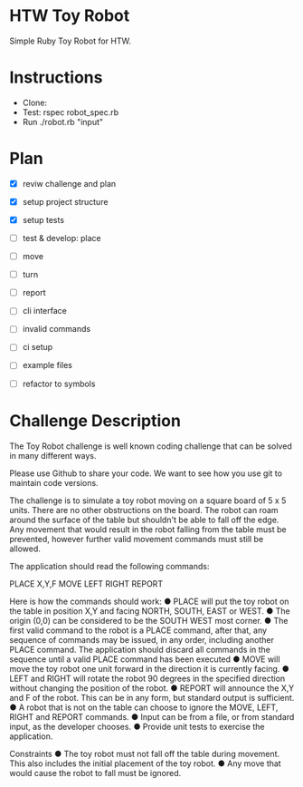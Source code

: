 # HTW Toy Robot

Simple Ruby Toy Robot for HTW.



# Instructions
- Clone:
- Test: rspec robot_spec.rb
- Run ./robot.rb "input"


# Plan
- [x] reviw challenge and plan
- [x] setup project structure
- [x] setup tests
- [ ] test & develop: place
- [ ] move
- [ ] turn
- [ ] report
- [ ] cli interface
- [ ] invalid commands
- [ ] ci setup
- [ ] example files
- [ ] refactor to symbols





# Challenge Description

The Toy Robot challenge is well known coding challenge that can be solved in many different ways.

Please use Github to share your code.  We want to see how you use git to maintain code versions.

The challenge is to simulate a toy robot moving on a square board of 5 x 5 units. There are no other obstructions on the board. The robot can roam around the surface of the table but
shouldn't be able to fall off the edge. Any movement that would result in the robot falling from
the table must be prevented, however further valid movement commands must still be allowed.

The application should read the following commands:

PLACE X,Y,F
MOVE
LEFT
RIGHT
REPORT

Here is how the commands should work:
● PLACE will put the toy robot on the table in position X,Y and facing NORTH, SOUTH,
EAST or WEST.
● The origin (0,0) can be considered to be the SOUTH WEST most corner.
● The first valid command to the robot is a PLACE command, after that, any sequence of
commands may be issued, in any order, including another PLACE command. The
application should discard all commands in the sequence until a valid PLACE command
has been executed
● MOVE will move the toy robot one unit forward in the direction it is currently facing.
● LEFT and RIGHT will rotate the robot 90 degrees in the specified direction without
changing the position of the robot.
● REPORT will announce the X,Y and F of the robot. This can be in any form, but standard
output is sufficient.
● A robot that is not on the table can choose to ignore the MOVE, LEFT, RIGHT and
REPORT commands.
● Input can be from a file, or from standard input, as the developer chooses.
● Provide unit tests to exercise the application.

Constraints
● The toy robot must not fall off the table during movement. This also includes the
initial placement of the toy robot.
● Any move that would cause the robot to fall must be ignored.
